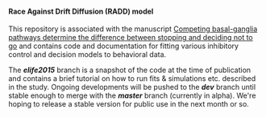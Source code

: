 #### Race Against Drift Diffusion (RADD) model

This repository is associated with the manuscript [Competing basal-ganglia pathways determine the difference between stopping and deciding not to go](http://www.elifesciences.org/content/4/e08723) and contains code and documentation for fitting various inhibitory control and decision models to behavioral data.

The ***elife2015*** branch is a snapshot of the code at the time of publication and contains a brief tutorial on how to run fits & simulations etc. described in the study. Ongoing developments will be pushed to the ***dev*** branch until stable enough to merge with the ***master*** branch (currently in alpha). We're hoping to release a stable version for public use in the next month or so.
